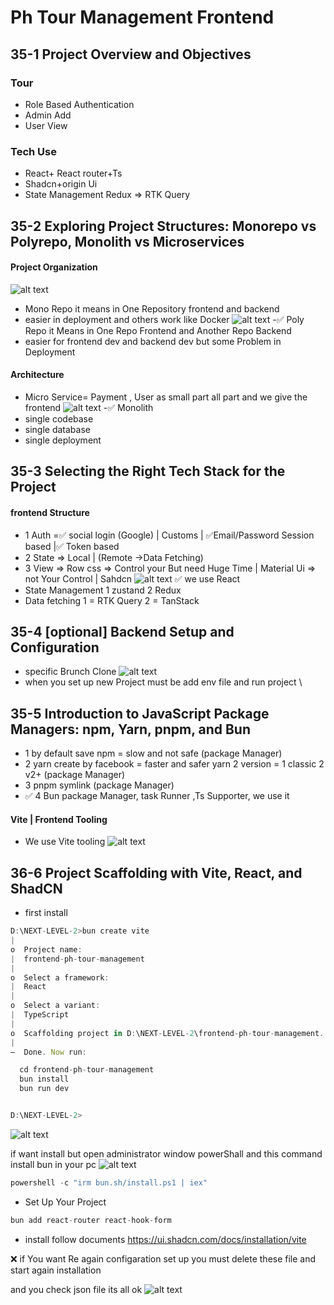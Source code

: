 # Ph Tour Management Frontend 

## 35-1 Project Overview and Objectives
### Tour
- Role Based Authentication
- Admin Add
- User View
### Tech Use
- React+ React router+Ts
- Shadcn+origin Ui
- State Management Redux => RTK Query


## 35-2 Exploring Project Structures: Monorepo vs Polyrepo, Monolith vs Microservices

#### Project Organization
![alt text](image.png)
- Mono Repo it means in One Repository frontend and backend
- easier in deployment and others work like Docker
![alt text](image-1.png)
-✅ Poly Repo it Means in One Repo Frontend and Another Repo Backend
- easier for frontend dev and backend dev but some Problem in Deployment

#### Architecture
- Micro Service= Payment , User as small part all part and we give the frontend
![alt text](image-2.png)
-✅ Monolith
- single codebase
- single database
- single deployment

## 35-3 Selecting the Right Tech Stack for the Project

#### frontend Structure
- 1 Auth =✅ social login (Google) | Customs | ✅Email/Password
 Session based |✅ Token based
- 2 State => Local | (Remote ->Data Fetching)
- 3 View => Row css => Control your But need Huge Time | Material Ui => not Your Control | Sahdcn
![alt text](image-3.png)
✅ we use React 
- State Management 1 zustand 2 Redux
- Data fetching 1 = RTK Query 2 = TanStack

## 35-4 [optional] Backend Setup and Configuration
- specific Brunch Clone ![alt text](image-4.png)
- when you set up new Project must be add env file and run project     \

## 35-5 Introduction to JavaScript Package Managers: npm, Yarn, pnpm, and Bun

- 1 by default save npm = slow and not safe (package Manager)
- 2 yarn create by facebook = faster and safer
yarn 2 version = 1 classic 2 v2+ (package Manager)
- 3 pnpm symlink (package Manager) 
- ✅ 4 Bun package Manager, task Runner ,Ts Supporter, we use it
#### Vite | Frontend Tooling
- We use Vite tooling
![alt text](image-5.png)

## 36-6 Project Scaffolding with Vite, React, and ShadCN
- first install
```ts
D:\NEXT-LEVEL-2>bun create vite
|
o  Project name:
|  frontend-ph-tour-management
|
o  Select a framework:
|  React
|
o  Select a variant:
|  TypeScript
|
o  Scaffolding project in D:\NEXT-LEVEL-2\frontend-ph-tour-management...
|
—  Done. Now run:

  cd frontend-ph-tour-management
  bun install
  bun run dev


D:\NEXT-LEVEL-2>
```
![alt text](image-6.png)

if want install but open administrator window powerShall and this command install bun in your pc
![alt text](image-7.png)

```ts
powershell -c "irm bun.sh/install.ps1 | iex"
```
- Set Up Your Project
```ts
bun add react-router react-hook-form
```
- install follow documents
https://ui.shadcn.com/docs/installation/vite

❌ if You want Re again configaration set up you must delete these file and start again installation 

and you check json file its all ok
![alt text](image-8.png)

